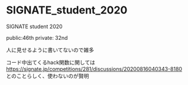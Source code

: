 # SIGNATE_student_2020
SIGNATE student 2020

public:46th private: 32nd

人に見せるように書いてないので雑多

コード中出てくるhack関数に関しては  
https://signate.jp/competitions/281/discussions/20200816040343-8180  
とのことらしく、使わないのが賢明
